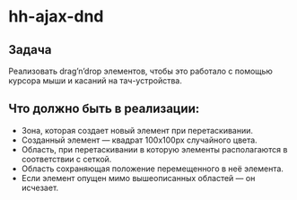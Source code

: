 # hh-ajax-dnd

## Задача
Реализовать drag’n’drop элементов, чтобы это работало с помощью курсора мыши и касаний на тач-устройства. 

## Что должно быть в реализации:

- Зона, которая создает новый элемент при перетаскивании.
- Созданный элемент — квадрат 100х100px случайного цвета.
- Область, при перетаскивании в которую элементы располагаются в соответствии с сеткой.
- Область сохраняющая положение перемещенного в неё элемента.
- Если элемент опущен мимо вышеописанных областей — он исчезает.

